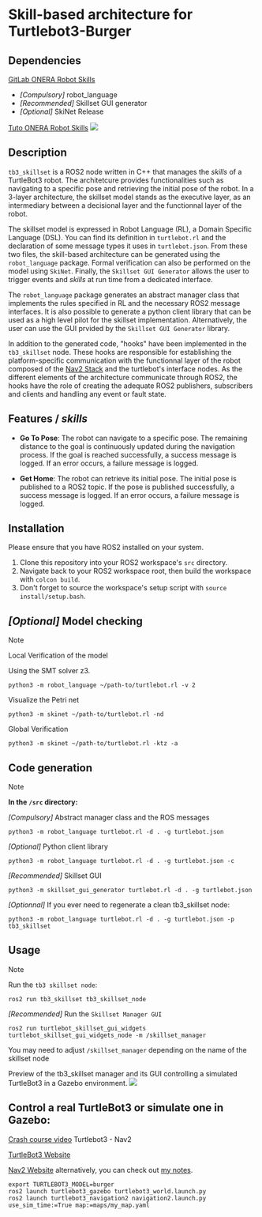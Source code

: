 # Skill-based architecture for Turtlebot3-Burger 

## Dependencies

[GitLab ONERA Robot Skills](https://gitlab.com/groups/onera-robot-skills)
- *[Compulsory]* robot_language
- *[Recommended]* Skillset GUI generator
- *[Optional]* SkiNet Release

[Tuto ONERA Robot Skills](https://onera-robot-skills.gitlab.io/introduction.html)
![](https://onera-robot-skills.gitlab.io/_images/intro.png)

## Description

`tb3_skillset` is a ROS2 node written in C++ that manages the *skills* of a TurtleBot3 robot. The architetcure provides functionalities such as navigating to a specific pose and retrieving the initial pose of the robot. In a 3-layer architecture, the skillset model stands as the executive layer, as an intermediary between a decisional layer and the functionnal layer of the robot. 

The skillset model is expressed in Robot Language (RL), a Domain Specific Language (DSL). You can find its definition in `turtlebot.rl` and the declaration of some message types it uses in `turtlebot.json`. From these two files, the skill-based architecture can be generated using the `robot_language` package. Formal verification can also be performed on the model using `SkiNet`. Finally, the `Skillset GUI Generator` allows the user to trigger events and *skills* at run time from a dedicated interface. 

The `robot_language` package generates an abstract manager class that implements the rules specified in RL and the necessary ROS2 message interfaces. 
It is also possible to generate a python client library that can be used as a high level pilot for the skillset implementation. 
Alternatively, the user can use the GUI prvided by the `Skillset GUI Generator` library.

In addition to the generated code, "hooks" have been implemented in the `tb3_skillset` node. These hooks are responsible for establishing the platform-specific communication with the functionnal layer of the robot composed of the [Nav2 Stack](https://navigation.ros.org/index.html) and the turtlebot's interface nodes. As the different elements of the architecture communicate through ROS2, the hooks have the role of creating the adequate ROS2 publishers, subscribers and clients and handling any event or fault state.   

## Features / *skills*

- **Go To Pose**: The robot can navigate to a specific pose. The remaining distance to the goal is continuously updated during the navigation process. If the goal is reached successfully, a success message is logged. If an error occurs, a failure message is logged.

- **Get Home**: The robot can retrieve its initial pose. The initial pose is published to a ROS2 topic. If the pose is published successfully, a success message is logged. If an error occurs, a failure message is logged.

## Installation

Please ensure that you have ROS2 installed on your system.

1. Clone this repository into your ROS2 workspace's `src` directory.
2. Navigate back to your ROS2 workspace root, then build the workspace with `colcon build`.
3. Don't forget to source the workspace's setup script with `source install/setup.bash`.


## *[Optional]* Model checking
> [!note] 
> Local Verification of the model
>
> Using the SMT solver z3.
> ```
> python3 -m robot_language ~/path-to/turtlebot.rl -v 2
> ```
> Visualize the Petri net 
> ```
> python3 -m skinet ~/path-to/turtlebot.rl -nd
> ```
> Global Verification
> ```
> python3 -m skinet ~/path-to/turtlebot.rl -ktz -a
> ```

## Code generation

>[!note] 
>**In the  `/src` directory:**
>
>*[Compulsory]* Abstract manager class and the ROS messages
>```
>python3 -m robot_language turtlebot.rl -d . -g turtlebot.json
>```
>*[Optional]* Python client library
>```
>python3 -m robot_language turtlebot.rl -d . -g turtlebot.json -c
>```
>*[Recommended]* Skillset GUI
>```
>python3 -m skillset_gui_generator turtlebot.rl -d . -g turtlebot.json
>```
>*[Optionnal]* If you ever need to regenerate a clean tb3_skillset node: 
>```
> python3 -m robot_language turtlebot.rl -d . -g turtlebot.json -p tb3_skillset
> ```

## Usage
>[!note] 
>Run the `tb3 skillset node`:
>```
>ros2 run tb3_skillset tb3_skillset_node
>```
>*[Recommended]* Run the `Skillset Manager GUI`
>```
>ros2 run turtlebot_skillset_gui_widgets turtlebot_skillset_gui_widgets_node -m /skillset_manager
>```
>You may need to adjust `/skillset_manager` depending on the name of the skillset node 

Preview of the tb3_skillset manager and its GUI controlling a simulated TurtleBot3 in a Gazebo environment. 
![](tb3_skillset_prev.png)

## Control a real TurtleBot3 or simulate one in Gazebo: 
[Crash course video](https://www.youtube.com/watch?v=idQb2pB-h2Q) Turtlebot3 - Nav2

[TurtleBot3 Website](https://emanual.robotis.com/docs/en/platform/turtlebot3/learn/#learn)

[Nav2 Website](https://navigation.ros.org/index.html) alternatively, you can check out [my notes](Navigation2Stack.md).

```
export TURTLEBOT3_MODEL=burger
ros2 launch turtlebot3_gazebo turtlebot3_world.launch.py
ros2 launch turtlebot3_navigation2 navigation2.launch.py use_sim_time:=True map:=maps/my_map.yaml
```
